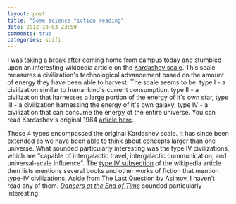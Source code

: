 ```yaml
---
layout: post
title: "Some science fiction reading"
date: 2012-10-03 23:50
comments: true
categories: scifi
---
```


I was taking a break after coming home from campus today and stumbled upon an interesting wikipedia article on the [Kardashev scale](http://en.wikipedia.org/wiki/Kardashev_scale). This scale measures a civilization's technological advancement based on the amount of energy they have been able to harvest. The scale seems to be: type I - a civilization similar to humankind's current consumption, type II - a civilization that harnesses a large portion of the energy of it's own star, type III - a civilization harnessing the energy of it's own galaxy, type IV - a civilization that can consume the energy of the entire universe. You can read Kardashev's original 1964 [article here](http://adsabs.harvard.edu/full/1964SvA.....8..217K).

These 4 types encompassed the original Kardashev scale. It has since been extended as we have been able to think about concepts larger than one universe. What sounded particularly interesting was the type IV civilizations, which are "capable of intergalactic travel, intergalactic communication, and universal-scale influence". The [type IV subsection](http://en.wikipedia.org/wiki/Kardashev_scale#Type_IV) of the wikipedia article then lists mentions several books and other works of fiction that mention type-IV civilizations. Aside from The Last Question by Asimov, I haven't read any of them. [*Dancers at the End of Time*](http://www.amazon.com/Dancers-End-Time-S-F-Masterworks/dp/0575074760/ref=sr_1_1?s=books&ie=UTF8&qid=1349306443&sr=1-1&keywords=the+dancers+at+the+end+of+time) sounded particularly interesting.
